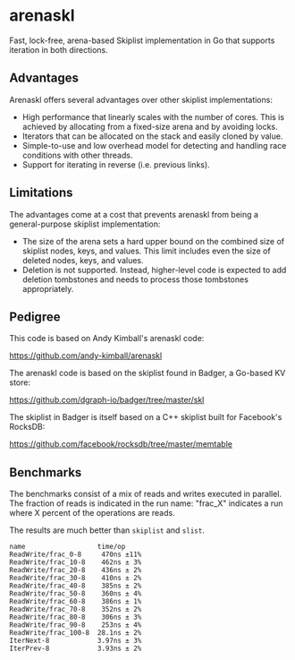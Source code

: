 # arenaskl

Fast, lock-free, arena-based Skiplist implementation in Go that supports iteration
in both directions.

## Advantages

Arenaskl offers several advantages over other skiplist implementations:

* High performance that linearly scales with the number of cores. This is
  achieved by allocating from a fixed-size arena and by avoiding locks.
* Iterators that can be allocated on the stack and easily cloned by value.
* Simple-to-use and low overhead model for detecting and handling race conditions
  with other threads.
* Support for iterating in reverse (i.e. previous links). 

## Limitations

The advantages come at a cost that prevents arenaskl from being a general-purpose
skiplist implementation:

* The size of the arena sets a hard upper bound on the combined size of skiplist
  nodes, keys, and values. This limit includes even the size of deleted nodes,
  keys, and values.
* Deletion is not supported. Instead, higher-level code is expected to
  add deletion tombstones and needs to process those tombstones
  appropriately.

## Pedigree

This code is based on Andy Kimball's arenaskl code:

https://github.com/andy-kimball/arenaskl

The arenaskl code is based on the skiplist found in Badger, a Go-based
KV store:

https://github.com/dgraph-io/badger/tree/master/skl

The skiplist in Badger is itself based on a C++ skiplist built for
Facebook's RocksDB:

https://github.com/facebook/rocksdb/tree/master/memtable

## Benchmarks

The benchmarks consist of a mix of reads and writes executed in parallel. The
fraction of reads is indicated in the run name: "frac_X" indicates a run where
X percent of the operations are reads.

The results are much better than `skiplist` and `slist`.

```
name                  time/op
ReadWrite/frac_0-8     470ns ±11%
ReadWrite/frac_10-8    462ns ± 3%
ReadWrite/frac_20-8    436ns ± 2%
ReadWrite/frac_30-8    410ns ± 2%
ReadWrite/frac_40-8    385ns ± 2%
ReadWrite/frac_50-8    360ns ± 4%
ReadWrite/frac_60-8    386ns ± 1%
ReadWrite/frac_70-8    352ns ± 2%
ReadWrite/frac_80-8    306ns ± 3%
ReadWrite/frac_90-8    253ns ± 4%
ReadWrite/frac_100-8  28.1ns ± 2%
IterNext-8            3.97ns ± 3%
IterPrev-8            3.93ns ± 2%
```

